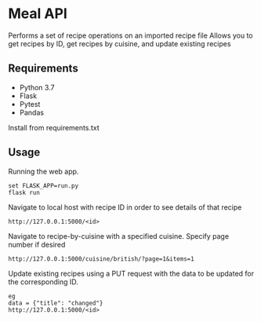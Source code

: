 # Meal API

Performs a set of recipe operations on an imported recipe file
Allows you to get recipes by ID, get recipes by cuisine, and update existing recipes

## Requirements

- Python 3.7
- Flask
- Pytest
- Pandas

Install from requirements.txt


## Usage

Running the web app.

```
set FLASK_APP=run.py
flask run
```
Navigate to local host with recipe ID in order to see details of that recipe
```
http://127.0.0.1:5000/<id>
```


Navigate to recipe-by-cuisine with a specified cuisine.
Specify page number if desired
```
http://127.0.0.1:5000/cuisine/british/?page=1&items=1
```


Update existing recipes using a PUT request with the data to be updated for the corresponding ID.
```
eg
data = {"title": "changed"}
http://127.0.0.1:5000/<id>
```

